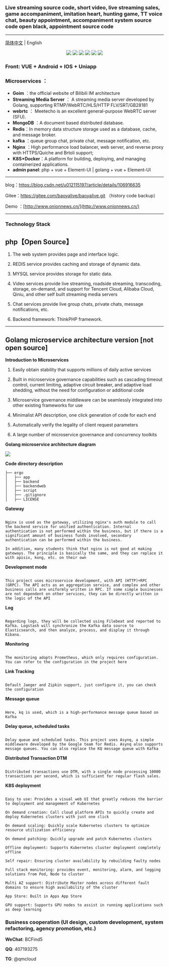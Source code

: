 ### Live streaming source code, short video, live streaming sales, game accompaniment, imitation heart, hunting game, TT voice chat, beauty appointment, accompaniment system source code open black, appointment source code

----------------
[简体中文](./README.md) | English

<div align=center>
<img src="https://img.shields.io/badge/php-7.3-blue"/>
<img src="https://img.shields.io/badge/golang-1.13-blue"/>
<img src="https://img.shields.io/badge/gin-1.4.0-lightBlue"/>
<img src="https://img.shields.io/badge/vue-2.6.10-brightgreen"/>
<img src="https://img.shields.io/badge/element--ui-2.12.0-green"/>
<img src="https://img.shields.io/badge/gorm-1.9.12-red"/>
</div>

### Front: VUE + Android + IOS + Uniapp

### Microservices ：

- **Goim** ：the official website of Bilibili IM architecture
- **Streaming Media Server** ： A streaming media server developed by Golang, supporting RTMP/WebRTC/HLS/HTTP FLV/SRT/GB28181
- **webrtc** ： Meetecho is an excellent general-purpose WebRTC server (SFU).
- **MongoDB** ：A document based distributed database.
- **Redis**：In memory data structure storage used as a database, cache, and message broker.
- **kafka** ：queue group chat, private chat, message notification, etc.
- **Nginx** ：High performance load balancer, web server, and reverse proxy with HTTPS/Quiche and Brtoli support;
- **K8S+Docker**：A platform for building, deploying, and managing containerized applications.
- **admin panel**: php + vue + Element-UI  | golang + vue + Element-UI 
----------------

blog：https://blog.csdn.net/u012115197/article/details/106916635

Gitee：https://gitee.com/baoyalive/baoyalive.git （history code backup）

Demo ：[http://www.onionnews.cn/](http://www.onionnews.cn/)

----------------

### Technology Stack


## php【Open Source】

1. The web system provides page and interface logic.

2. REDIS service provides caching and storage of dynamic data.

3. MYSQL service provides storage for static data.

4. Video services provide live streaming, roadside streaming, transcoding, storage, on-demand, and support for Tencent Cloud, Alibaba Cloud, Qiniu, and other self built streaming media servers

5. Chat services provide live group chats, private chats, message notifications, etc.

6. Backend framework: ThinkPHP framework.
 
------------
## Golang microservice architecture version [not open source]

**Introduction to Microservices**

1. Easily obtain stability that supports millions of daily active services

2. Built in microservice governance capabilities such as cascading timeout control, current limiting, adaptive circuit breaker, and adaptive load shedding, without the need for configuration or additional code

3. Microservice governance middleware can be seamlessly integrated into other existing frameworks for use

4. Minimalist API description, one click generation of code for each end

5. Automatically verify the legality of client request parameters

6. A large number of microservice governance and concurrency toolkits

**Golang microservice architecture diagram**

![](https://github.com/DOUBLE-Baller/momo/blob/master/doc/doc.jpg?raw=true)

**Code directory description**

```
├── ergo
│   ├── app  
│   ├── backend 
│   ├── backendweb 
│   ├── script 
│   ├── .gitignore 
│   ├── LICENSE
```
**Gateway**

```

Nginx is used as the gateway, utilizing nginx's auth module to call the backend service for unified authentication. Internal authentication is not performed within the business, but if there is a significant amount of business funds involved, secondary authentication can be performed within the business.

In addition, many students think that nginx is not good at making gateways. The principle is basically the same, and they can replace it with apisix, kong, etc. on their own

```

**Development mode**

```

This project uses microservice development, with API (HTTP)+RPC (GRPC). The API acts as an aggregation service, and complex and other business calls are uniformly written in RPC. If some simple businesses are not dependent on other services, they can be directly written in the logic of the API

```

**Log**

```

Regarding logs, they will be collected using Filebeat and reported to Kafka. Logstash will synchronize the Kafka data source to Elasticsearch, and then analyze, process, and display it through Kibana.

```

**Monitoring**

```

The monitoring adopts Prometheus, which only requires configuration. You can refer to the configuration in the project here

```

**Link Tracking**

```

Default Jaeger and Zipkin support, just configure it, you can check the configuration

```

**Message queue**

```

Here, kq is used, which is a high-performance message queue based on Kafka

```

**Delay queue, scheduled tasks**

```

Delay queue and scheduled tasks. This project uses Asynq, a simple middleware developed by the Google team for Redis. Asynq also supports message queues. You can also replace the KQ message queue with Kafka

```

**Distributed Transaction DTM**

```

Distributed transactions use DTM, with a single node processing 10000 transactions per second, which is sufficient for regular flash sales.

```

**K8S deployment**

```

Easy to use: Provides a visual web UI that greatly reduces the barrier to deployment and management of Kubernetes

On demand creation: Call cloud platform APIs to quickly create and deploy Kubernetes clusters with just one click

On demand scaling: Quickly scale Kubernetes clusters to optimize resource utilization efficiency

On demand patching: Quickly upgrade and patch Kubernetes clusters

Offline deployment: Supports Kubernetes cluster deployment completely offline

Self repair: Ensuring cluster availability by rebuilding faulty nodes

Full stack monitoring: provides event, monitoring, alarm, and logging solutions from Pod, Node to cluster

Multi AZ support: Distribute Master nodes across different fault domains to ensure high availability of the cluster

App Store: Built in Apps App Store

GPU support: Supports GPU nodes to assist in running applications such as deep learning

```

### Business cooperation (UI design, custom development, system refactoring, agency promotion, etc.)

**WeChat**: BCFind5 

**QQ**: 407193275 

**TG**: @qmcloud
